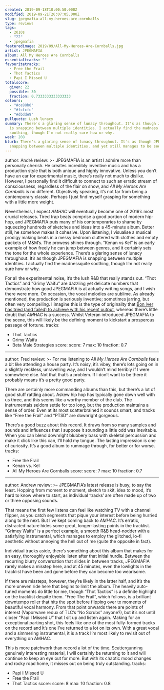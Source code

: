 ```yaml
---
created: 2019-09-18T10:00:50.000Z
modified: 2019-09-21T20:07:05.000Z
slug: jpegmafia-all-my-heroes-are-cornballs
type: reviews
tags:
  - 2010s
  - "22"
  - jpegmafia
featuredimage: 2019/09/All-My-Heroes-Are-Cornballs.jpg
artist: JPEGMAFIA
album: All My Heroes Are Cornballs
essentialtracks: ""
favouritetracks:
  - Free the Frail
  - Thot Tactics
  - Papi I Missed U
totalscore:
  given: 22
  possible: 30
  fraction: 0.7333333333333333
colours:
  - "#ce98b8"
  - "#fcfcfc"
  - "#dbdde9"
pullquote: Lush lunacy
summary: There's a glaring sense of lunacy throughout. It's as though JPEGMAFIA
  is snapping between multiple identities. I actually find the madness quite
  soothing, though I'm not really sure how or why.
week: 208
blurb: There's a glaring sense of lunacy throughout. It's as though JPEGMAFIA is
  snapping between multiple identities, and yet still manages to be soothing.
---
```

author: André
review: >-
  JPEGMAFIA is an artist I admire more than personally cherish. He creates
  incredibly inventive music and has a production style that is both unique and
  highly innovative. Unless you don’t have an ear for experimental music,
  there’s really not much to dislike. However, I personally find it difficult to
  connect to such an erratic stream of consciousness, regardless of the flair on
  show, and *All My Heroes Are Cornballs* is no different. Objectively speaking,
  it’s not far from being a contemporary classic. Perhaps I just find myself
  grasping for something with a little more weight.


  Nevertheless, I expect *AMHAC* will eventually become one of 2019’s most crucial releases. Tired trap beats comprise a good portion of modern hip-hop, and JPEGMAFIA puts many of his contemporaries to shame by squeezing hundreds of sketches and ideas into a 45-minute album. Better still, he somehow makes it cohesive. Upon listening, I visualise a musical prodigy making beats in a messy bedroom cluttered with clothes and empty packets of M&M’s. The prowess shines through. “Kenan vs Kel” is an early example of how freely he can jump between genres, and it certainly sets the tone for the whole experience. There’s a glaring sense of lunacy throughout. It’s as though JPEGMAFIA is snapping between multiple identities. I actually find the madnessquite soothing, though I’m not really sure how or why.


  For all the experimental noise, it’s the lush R&B that really stands out. “Thot Tactics” and “Grimy Waifu” are dazzling yet delicate numbers that demonstrate how good JPEGMAFIA is at actually writing songs, and I wish there were more. On occasion, the vocal melodies are sublime. As already mentioned, the production is seriously inventive; sometimes jarring, but often very compelling. I imagine this is the type of originality that [Bon Iver has tried (and failed) to achieve with his recent output](<https://audioxide.com/reviews/bon-iver-22-a-million/>), whereas there’s little doubt that *AMHAC* is a success. Whilst Veteran introduced JPEGMAFIA to the scene, this will likely be the defining moment to kickstart a prosperous passage of fortune.
tracks:
  - Thot Tactics
  - ­­Grimy Waifu
  - ­­Beta Male Strategies
score:
  score: 7
  max: 10
  fraction: 0.7
---
author: Fred
review: >-
  For me listening to *All My Heroes Are Cornballs* feels a bit like attending a
  house party. It’s noisy, it’s vibey, there’s lots going on in a slightly
  reckless, unravelling way, and I wouldn’t mind terribly if I were somewhere
  else. Not that that’s a problem. If I don’t want to be there it probably means
  it’s a pretty good party.

  There are certainly more commanding albums than this, but there’s a lot of good stuff rattling about. Askew hip hop has typically gone down well with us three, and this seems like a worthy member of the club. The instrumentals seldom settle for too long, but the production maintains a sense of order. Even at its most scatterbrained it sounds smart, and tracks like “Free the Frail” and “PTSD” are downright gorgeous.

  There’s a good buzz about this record. It draws from so many samples and sounds and influences that I suppose it sounding a little odd was inevitable. When you can blend downright blubbery bass with skeletal percussion and make it click like this can, I’ll hold my tongue. The lasting impression is one of curiosity. It’s a good album to rummage through, for better or for worse.
tracks:
  - Free the Frail
  - ­­Kenan vs. Kel
  - ­­All My Heroes Are Cornballs
score:
  score: 7
  max: 10
  fraction: 0.7
---
author: Andrew
review: >-
  JPEGMAFIA’s latest release is busy, to say the least. Hopping from moment to
  moment, sketch to skit, idea to mood, it’s hard to know where to start, as
  individual ‘tracks’ are often made up of two or three opposing sounds.


  That means the first few listens can feel like watching TV with a channel flipper, as you catch segments that pique your interest before being hurried along to the next. But I’ve kept coming back to *AMHAC*. It’s erratic, distracted nature hides some great, longer-lasting points in the tracklist. “Grimey Waifu” is a perfect example, a smooth R&B head-nodder with a satisfying instrumental, which manages to employ the glitched, lo-fi aesthetic without annoying the hell out of me (quite the opposite in fact).


  Individual tracks aside, there’s something about this album that makes for an easy, thoroughly enjoyable listen after that initial hurdle. Between the recurring blurry conversation that slides in between tracks, JPEGMAFIA rarely makes a misstep here, and at 45 minutes, even the lowlights in the tracklist have been and gone before they can become too wearisome.


  If there are missteps, however, they’re likely in the latter half, and it’s the more uneven ride here that begins to limit the album. The heavily auto-tuned moments do little for me, though “Thot Tactics” is a definite highlight on the tracklist despite them. “Free The Frail”, which follows, is a brilliant downtempo roller that hits the spot before flipping over to moments of beautiful vocal harmony. From that point onwards there are points of interest (Vaporwave redux of TLC’s “No Scrubs” anyone?), but it’s not until closer “Papi I Missed U” that I sit up and listen again. Making for an exceptional parting shot, this feels like one of the most fully-formed tracks on the record and it’s one I’ve returned to a lot on its own. With a great vocal and a simmering instrumental, it is a track I’m most likely to revisit out of everything on AMHAC.


  This is more patchwork than record a lot of the time. Scattergunning genuinely interesting material, I will certainly be returning to it and will continue to keep an eye out for more. But with its chaotic mood changes and rocky road home, it misses out on being truly outstanding.
tracks:
  - Papi I Missed U
  - ­­Free the Frail
  - ­­Thot Tactics
score:
  score: 8
  max: 10
  fraction: 0.8
